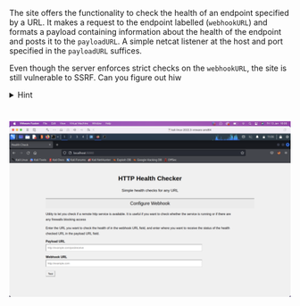 The site offers the functionality to check the health of an endpoint specified by a URL. It makes a request to the endpoint labelled (`webhookURL`) and formats a payload containing information about the health of the endpoint and posts it to the `payloadURL`. A simple netcat listener at the host and port specified in the `payloadURL` suffices. 

Even though the server enforces strict checks on the `webhookURL`, the site is still vulnerable to SSRF. Can you figure out hiw
<details>
    <summary>Hint</summary>
Check out 'payloadallthethings' SSRF. You can get the server to make a request out to you, can you control where the server goes next?
</details>

# 
<img src="../images/ssrf.png">
